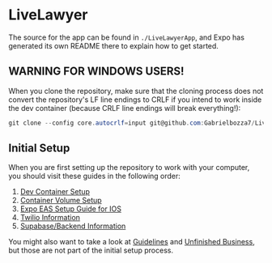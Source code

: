 # LiveLawyer

The source for the app can be found in `./LiveLawyerApp`, and Expo has generated its own README there to explain how to get started.

## WARNING FOR WINDOWS USERS!

When you clone the repository, make sure that the cloning process does not convert the repository's LF line endings to CRLF if you intend to work inside the dev container (because CRLF line endings will break everything!):

```powershell
git clone --config core.autocrlf=input git@github.com:Gabrielbozza7/LiveLawyer.git
```

## Initial Setup

When you are first setting up the repository to work with your computer, you should visit these guides in the following order:

1. [Dev Container Setup](./docs/dev_container_setup.md)
2. [Container Volume Setup](./docs/container_volume_setup.md)
3. [Expo EAS Setup Guide for IOS](./docs/eas_set_up.md)
4. [Twilio Information](./docs/twilio.md)
5. [Supabase/Backend Information](./docs/supabase_backend.md)

You might also want to take a look at [Guidelines](./docs/guidelines.md) and [Unfinished Business](./docs/unfinished_business.md), but those are not part of the initial setup process.
